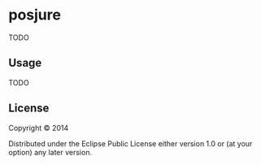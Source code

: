# posjure

TODO

## Usage

TODO

## License

Copyright © 2014

Distributed under the Eclipse Public License either version 1.0 or (at
your option) any later version.

